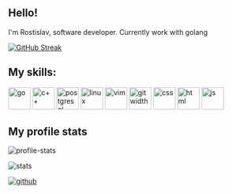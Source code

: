 <h2>Hello!</h2>
<p>I'm Rostislav, software developer. Currently work with golang</p>

[![GitHub Streak](https://streak-stats.demolab.com/?user=Rosto4eks)](https://git.io/streak-stats)

<h2>My skills:</h2>
<p align="left">
<img src="https://cdn.jsdelivr.net/gh/devicons/devicon/icons/go/go-original-wordmark.svg" alt="go" width="45" height="45"/>
<img src="https://cdn.jsdelivr.net/gh/devicons/devicon/icons/cplusplus/cplusplus-original.svg" alt="c++" width="45" height="45"/>
<img src="https://cdn.jsdelivr.net/gh/devicons/devicon/icons/postgresql/postgresql-original.svg" alt="postgresql" width="45" height="45"/>
<img src="https://cdn.jsdelivr.net/gh/devicons/devicon/icons/linux/linux-original.svg" alt="linux" width="45" height="45"/>
<img src="https://cdn.jsdelivr.net/gh/devicons/devicon/icons/vim/vim-original.svg" alt="vim" width="45" height="45"/>
<img src="https://cdn.jsdelivr.net/gh/devicons/devicon/icons/git/git-original.svg" alt="git width="45" height="45"/>
<img src="https://cdn.jsdelivr.net/gh/devicons/devicon/icons/css3/css3-original.svg" alt="css" width="45" height="45"/>
<img src="https://cdn.jsdelivr.net/gh/devicons/devicon/icons/html5/html5-original.svg" alt="html" width="45" height="45"/>
<img src="https://cdn.jsdelivr.net/gh/devicons/devicon/icons/javascript/javascript-original.svg" alt="js" width="45" height="45"/>
</p>

<h2>My profile stats</h2>

![profile-stats](http://github-profile-summary-cards.vercel.app/api/cards/stats?username=Rosto4eks&theme=tokyonight)

![stats](http://github-profile-summary-cards.vercel.app/api/cards/profile-details?username=Rosto4eks&theme=tokyonight)

[![github](https://img.shields.io/badge/Telegram-2CA5E0?style=for-the-badge&logo=telegram&logoColor=white)](https://t.me/Rosto4eks)

